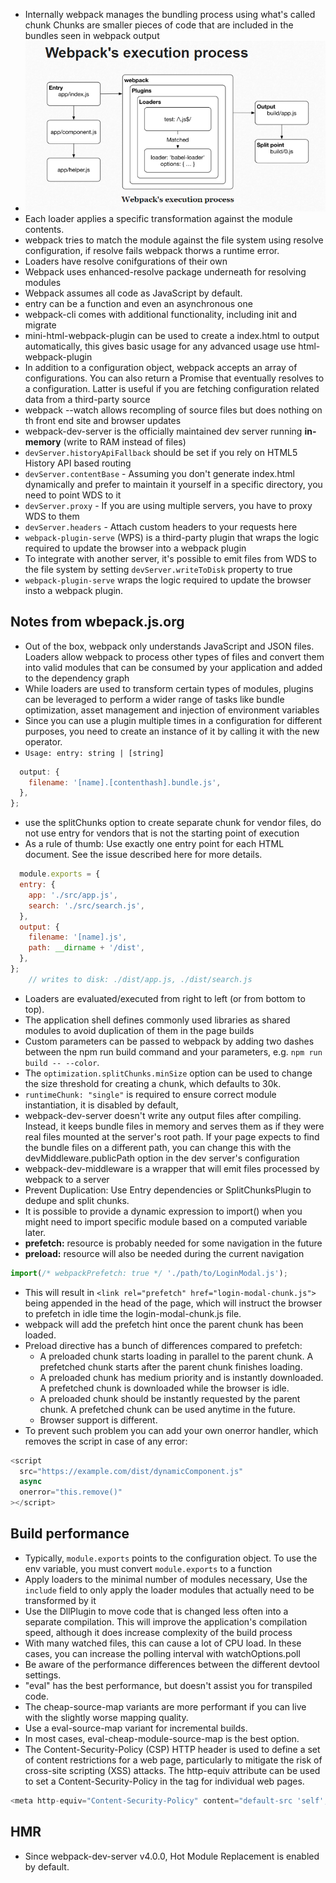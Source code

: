 * Internally webpack manages the bundling process using what's called chunk
    Chunks are smaller pieces of code that are included in the bundles seen in webpack output
* ![alt text](./src/assets/image.png)
* Each loader applies a specific transformation against the module contents.
* webpack tries to match the module against the file system using resolve configuration, if resolve fails webpack thorws a runtime error.
* Loaders have resolve conifgurations of their own
* Webpack uses enhanced-resolve package  underneath for resolving modules
* Webpack assumes all code as JavaScript by default.
* entry can be a function and even an asynchronous one 
* webpack-cli comes with additional functionality, including init and migrate
* mini-html-webpack-plugin can be used to create a index.html to output automatically, this gives basic usage for any advanced usage use html-webpack-plugin
* In addition to a configuration object, webpack accepts an array of configurations. You can also return a Promise that eventually resolves to a configuration. Latter is useful if you are fetching configuration related data from a third-party source
* webpack --watch allows recompling of source files but does nothing on th front end site and browser updates
* webpack-dev-server is the officially maintained dev server running **in-memory** (write to RAM instead of files)
* `devServer.historyApiFallback` should be set if you rely on HTML5 History API based routing
* `devServer.contentBase` - Assuming you don't generate index.html dynamically and prefer to maintain it yourself in a specific directory, you need to point WDS to it
* `devServer.proxy` - If you are using multiple servers, you have to proxy WDS to them
* `devServer.headers` - Attach custom headers to your requests here
* `webpack-plugin-serve` (WPS) is a third-party plugin that wraps the logic required to update the browser into a webpack plugin
* To integrate with another server, it's possible to emit files from WDS to the file system by setting `devServer.writeToDisk` property to true
* `webpack-plugin-serve` wraps the logic required to update the browser insto a webpack plugin.
## Notes from wbepack.js.org

* Out of the box, webpack only understands JavaScript and JSON files. Loaders allow webpack to process other types of files and convert them into valid modules that can be consumed by your application and added to the dependency graph
* While loaders are used to transform certain types of modules, plugins can be leveraged to perform a wider range of tasks like bundle optimization, asset management and injection of environment variables
* Since you can use a plugin multiple times in a configuration for different purposes, you need to create an instance of it by calling it with the new operator.
* `Usage: entry: string | [string]`
```js module.exports = {
  output: {
    filename: '[name].[contenthash].bundle.js',
  },
};
```
* use the splitChunks option to create separate chunk for vendor files, do not use entry for vendors that is not the starting point of execution
* As a rule of thumb: Use exactly one entry point for each HTML document. See the issue described here for more details.
```js
  module.exports = {
  entry: {
    app: './src/app.js',
    search: './src/search.js',
  },
  output: {
    filename: '[name].js',
    path: __dirname + '/dist',
  },
};
    // writes to disk: ./dist/app.js, ./dist/search.js
```

* Loaders are evaluated/executed from right to left (or from bottom to top).
* The application shell defines commonly used libraries as shared modules to avoid duplication of them in the page builds
* Custom parameters can be passed to webpack by adding two dashes between the npm run build command and your parameters, e.g. `npm run build -- --color`.
* The `optimization.splitChunks.minSize` option can be used to change the size threshold for creating a chunk, which defaults to 30k.
* `runtimeChunk: "single"` is required to ensure correct module instantiation, it is disabled by default,
* webpack-dev-server doesn't write any output files after compiling. Instead, it keeps bundle files in memory and serves them as if they were real files mounted at the server's root path. If your page expects to find the bundle files on a different path, you can change this with the devMiddleware.publicPath option in the dev server's configuration
* webpack-dev-middleware is a wrapper that will emit files processed by webpack to a server
* Prevent Duplication: Use Entry dependencies or SplitChunksPlugin to dedupe and split chunks.
* It is possible to provide a dynamic expression to import() when you might need to import specific module based on a computed variable later.
* **prefetch:** resource is probably needed for some navigation in the future
* **preload:** resource will also be needed during the current navigation
```js
import(/* webpackPrefetch: true */ './path/to/LoginModal.js');
```
* This will result in `<link rel="prefetch" href="login-modal-chunk.js">` being appended in the head of the page, which will instruct the browser to prefetch in idle time the login-modal-chunk.js file.
* webpack will add the prefetch hint once the parent chunk has been loaded.
* Preload directive has a bunch of differences compared to prefetch:
   * A preloaded chunk starts loading in parallel to the parent chunk. A prefetched chunk starts after the parent chunk finishes loading.
  * A preloaded chunk has medium priority and is instantly downloaded. A prefetched chunk is downloaded while the browser is idle.
  * A preloaded chunk should be instantly requested by the parent chunk. A prefetched chunk can be used anytime in the future.
  * Browser support is different.
* To prevent such problem you can add your own onerror handler, which removes the script in case of any error:
```js
<script
  src="https://example.com/dist/dynamicComponent.js"
  async
  onerror="this.remove()"
></script>
```
## Build performance

* Typically, `module.exports` points to the configuration object. To use the env variable, you must convert `module.exports` to a function
* Apply loaders to the minimal number of modules necessary, Use the `include` field to only apply the loader modules that actually need to be transformed by it
* Use the DllPlugin to move code that is changed less often into a separate compilation. This will improve the application's compilation speed, although it does increase complexity of the build process
* With many watched files, this can cause a lot of CPU load. In these cases, you can increase the polling interval with watchOptions.poll
* Be aware of the performance differences between the different devtool settings.
* "eval" has the best performance, but doesn't assist you for transpiled code.
* The cheap-source-map variants are more performant if you can live with the slightly worse mapping quality.
* Use a eval-source-map variant for incremental builds.
* In most cases, eval-cheap-module-source-map is the best option.
* The Content-Security-Policy (CSP) HTTP header is used to define a set of content restrictions for a web page, particularly to mitigate the risk of cross-site scripting (XSS) attacks. The http-equiv attribute can be used to set a Content-Security-Policy in the <meta> tag for individual web pages.
```js
<meta http-equiv="Content-Security-Policy" content="default-src 'self'; script-src 'self' https://cdnjs.cloudflare.com;">
```
## HMR
* Since webpack-dev-server v4.0.0, Hot Module Replacement is enabled by default.